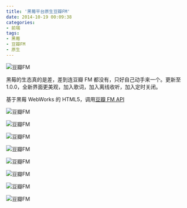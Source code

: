 ```yaml
---
title: '黑莓平台原生豆瓣FM'
date: 2014-10-19 00:09:38
categories:
- 前端
tags:
- 黑莓
- 豆瓣FM
- 原生
---
```


![豆瓣FM](/post-images/hei-mei-ping-tai-yuan-sheng-dou-ban-fm.png)

黑莓的生态真的是差，差到连豆瓣 FM 都没有，只好自己动手来一个。更新至 1.0.0，全新界面更美观，加入歌词，加入离线收听，加入定时关闭。

<!-- more -->

基于黑莓 WebWorks 的 HTML5，调用[豆瓣 FM API](https://github.com/zonyitoo/doubanfm-qt/wiki/%E8%B1%86%E7%93%A3FM-API)

![豆瓣FM](/post-images/1560676269724.png)

![豆瓣FM](/post-images/1560676278289.png)

![豆瓣FM](/post-images/1560676286925.png)

![豆瓣FM](/post-images/1560676296430.png)

![豆瓣FM](/post-images/1560676304863.png)

![豆瓣FM](/post-images/1560676324859.png)

![豆瓣FM](/post-images/1560676333742.png)

![豆瓣FM](/post-images/1560676340297.png)
